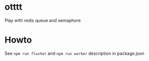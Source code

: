 # otttt
Play with redis queue and semaphore

# Howto
See `npm run flusher` and `npm run worker` description in package.json

